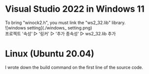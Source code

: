 # Visual Studio 2022 in Windows 11
To bring "winock2.h", you must link the "ws2_32.lib" library.   
![windows setting](./windows_ setting.png)   
프로젝트 '속성' ▷ '링커' ▷ '추가 종속성' ▷ ws2_32.lib 추가   

# Linux (Ubuntu 20.04)
I wrote down the build command on the first line of the source code.

